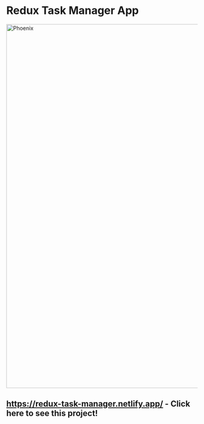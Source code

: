 # Redux Task Manager App

<img width="960" alt="Phoenix" src="https://github.com/H1m9n5hu/GitHub-Repos-Info-App/assets/57283974/a0068d23-ac52-422e-a5de-bc55ef6c04aa.png">

## https://redux-task-manager.netlify.app/ - Click here to see this project!
